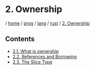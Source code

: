# 2. Ownership

/ [home](/README.md) / [prog](/prog/README.md) / [lang](/prog/lang/README.md) / [rust](/prog/lang/rust/README.md) / [2. Ownership](/prog/lang/rust/2_ownership/README.md)

## Contents

- [2.1. What is ownership](/prog/lang/rust/2_ownership/2.1_what_is_ownership.md)
- [2.2. References and Borrowing](/prog/lang/rust/2_ownership/2.2_references_and_borrowing.md)
- [2.3. The Slice Type](/prog/lang/rust/2_ownership/2.3_the_slice_type.md)

